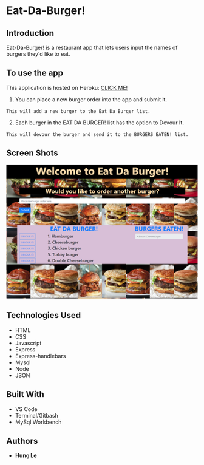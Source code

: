 # Eat-Da-Burger! 

## Introduction

Eat-Da-Burger! is a restaurant app that lets users input the names of burgers they'd like to eat. 

## To use the app

This application is hosted on Heroku: [CLICK ME!](https://afternoon-ocean-63918.herokuapp.com/)

  1. You can place a new burger order into the app and submit it. 

    This will add a new burger to the Eat Da Burger list.

  2. Each burger in the EAT DA BURGER! list has the option to Devour It. 

    This will devour the burger and send it to the BURGERS EATEN! list. 

## Screen Shots

![Home](https://github.com/hungle913/Burger/blob/master/public/assets/images/app.PNG?raw=true "Home Screen")

## Technologies Used

* HTML
* CSS
* Javascript
* Express
* Express-handlebars
* Mysql
* Node
* JSON

## Built With

* VS Code
* Terminal/Gitbash
* MySql Workbench

## Authors

* **Hung Le**
